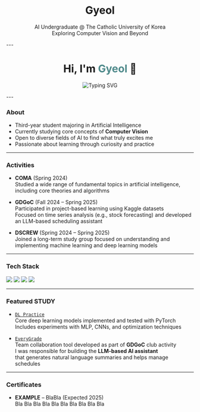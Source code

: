 <!--
**gyeol02/gyeol02** is a ✨ _special_ ✨ repository because its `README.md` (this file) appears on your GitHub profile.

Here are some ideas to get you started:

- 🔭 I’m currently working on ...
- 🌱 I’m currently learning ...
- 👯 I’m looking to collaborate on ...
- 🤔 I’m looking for help with ...
- 💬 Ask me about ...
- 📫 How to reach me: ...
- 😄 Pronouns: ...
- ⚡ Fun fact: ...
-->
<h1 align="center">Gyeol</h1>
<p align="center">
  AI Undergraduate @ The Catholic University of Korea<br>
  Exploring Computer Vision and Beyond
</p>
---
<h1 align="center">Hi, I'm <span style="color:#4F8A8B;">Gyeol</span> 👋</h1>
<p align="center">
  <img src="https://readme-typing-svg.demolab.com?font=Fira+Code&pause=1000&center=true&vCenter=true&width=435&lines=AI+Student+%7C+Computer+Vision+Explorer;Learning+to+Learn+Deep+Learning;Building+What+I+Don't+Know+Yet" alt="Typing SVG" />
</p>
---

### About
- Third-year student majoring in Artificial Intelligence
- Currently studying core concepts of **Computer Vision**
- Open to diverse fields of AI to find what truly excites me
- Passionate about learning through curiosity and practice

---

### Activities
- **COMA** (Spring 2024)  
  Studied a wide range of fundamental topics in artificial intelligence, including core theories and algorithms

- **GDGoC** (Fall 2024 – Spring 2025)  
  Participated in project-based learning using Kaggle datasets  
  Focused on time series analysis (e.g., stock forecasting) and developed an LLM-based scheduling assistant

- **DSCREW** (Spring 2024 – Spring 2025)  
  Joined a long-term study group focused on understanding and implementing machine learning and deep learning models

---

### Tech Stack
<p align="left">
  <img src="https://img.shields.io/badge/Python-181717?style=flat&logo=Python&logoColor=white"/>
  <img src="https://img.shields.io/badge/PyTorch-181717?style=flat&logo=PyTorch&logoColor=EE4C2C"/>
  <img src="https://img.shields.io/badge/Scikit--learn-181717?style=flat&logo=scikit-learn&logoColor=F7931E"/>
  <img src="https://img.shields.io/badge/Git-181717?style=flat&logo=Git&logoColor=F05032"/>
</p>

---

### Featured STUDY
- [`DL Practice`](https://github.com/gyeol02/DL_Study)  
  Core deep learning models implemented and tested with PyTorch  
  Includes experiments with MLP, CNNs, and optimization techniques
  
- [`EveryGrade`](https://github.com/catholichak2024)  
  Team collaboration tool developed as part of **GDGoC** club activity  
  I was responsible for building the **LLM-based AI assistant**  
  that generates natural language summaries and helps manage schedules
---

### Certificates
- **EXAMPLE** – BlaBla (Expected 2025)  
  Bla Bla Bla Bla Bla Bla Bla Bla Bla Bla
